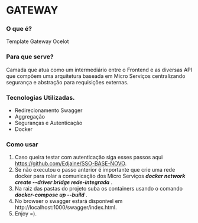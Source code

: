 # GATEWAY 
### O que é?
Template Gateway Ocelot 
### Para que serve?
Camada que atua como um intermediário entre o Frontend e as diversas API que compõem uma arquitetura baseada em Micro Serviços centralizando segurança e abstração para requisições externas.
### Tecnologias Utilizadas.
- Redirecionamento Swagger
- Aggregação
- Seguranças e Autenticação
- Docker
### Como usar
1. Caso queira testar com autenticação siga esses passos aqui https://github.com/Edjaine/SSO-BASE-NOVO.
2. Se não executou o passo anterior é importante que crie uma rede docker para rolar a comunicação dos Micro Serviços ***docker network create --driver bridge rede-integrada*** .
3. Na raiz das pastas do projeto suba os containers usando o comando ***docker-compose up --build*** .
4. No browser o swagger estará disponível em http://localhost:1000/swagger/index.html.
5. Enjoy =).
